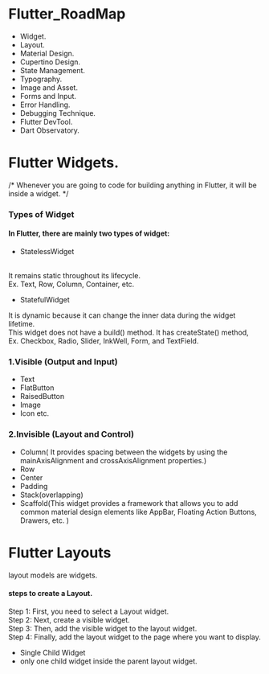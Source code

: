 # Flutter_RoadMap

-  Widget.
-  Layout.
-  Material Design.
-  Cupertino Design.
-  State Management.
-  Typography.
-  Image and Asset.
-  Forms and Input.
-  Error Handling.
-  Debugging Technique.
-  Flutter DevTool.
-  Dart Observatory.

# Flutter Widgets.
/* Whenever you are going to code for building anything in Flutter, it will be inside a widget. */

### Types of Widget

#### In Flutter, there are mainly two types of widget:

- StatelessWidget<br><br>

It remains static throughout its lifecycle.<br>
Ex. Text, Row, Column, Container, etc.

- StatefulWidget<br>

 It is dynamic because it can change the inner data during the widget lifetime.<br>
 This widget does not have a build() method. It has createState() method,<br>
 Ex. Checkbox, Radio, Slider, InkWell, Form, and TextField.

### 1.Visible (Output and Input)<br>
- Text<br>
- FlatButton<br>
- RaisedButton<br>
- Image <br>
- Icon etc.<br>
### 2.Invisible (Layout and Control)<br>
- Column( It provides spacing between the widgets by using the mainAxisAlignment and crossAxisAlignment properties.)<br>
- Row<br>
- Center
- Padding<br>
- Stack(overlapping)<br>
- Scaffold(This widget provides a framework that allows you to add common material design elements like AppBar, Floating Action Buttons, Drawers, etc.
)<br>

# Flutter Layouts <br>
layout models are widgets.
#### steps to create a Layout.<br>
Step 1: First, you need to select a Layout widget.<br>
Step 2: Next, create a visible widget.<br>
Step 3: Then, add the visible widget to the layout widget.<br>
Step 4: Finally, add the layout widget to the page where you want to display.<br>
- Single Child Widget <br>
- only one child widget inside the parent layout widget. 


